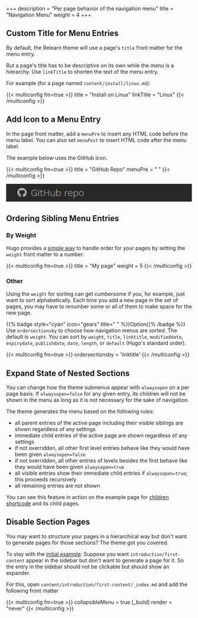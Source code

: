 +++
description = "Per page behavior of the navigation menu"
title = "Navigation Menu"
weight = 4
+++

## Custom Title for Menu Entries

By default, the Relearn theme will use a page's `title` front matter for the menu entry.

But a page's title has to be descriptive on its own while the menu is a hierarchy. Use `linkTitle` to shorten the text of the menu entry.

For example (for a page named `content/install/linux.md`):

{{< multiconfig fm=true >}}
title = "Install on Linux"
linkTitle = "Linux"
{{< /multiconfig >}}

## Add Icon to a Menu Entry

In the page front matter, add a `menuPre` to insert any HTML code before the menu label. You can also set `menuPost` to insert HTML code after the menu label.

The example below uses the GitHub icon.

{{< multiconfig fm=true >}}
title = "GitHub Repo"
menuPre = "<i class='fab fa-github'></i> "
{{< /multiconfig >}}

![Title with icon](frontmatter-icon.png?width=18.75rem)

## Ordering Sibling Menu Entries

### By Weight

Hugo provides a [simple way](https://gohugo.io/getting-started/glossary/#weight) to handle order for your pages by setting the `weight` front matter to a number.

{{< multiconfig fm=true >}}
title = "My page"
weight = 5
{{< /multiconfig >}}

### Other

Using the `weight` for sorting can get cumbersome if you, for example, just want to sort alphabetically. Each time you add a new page in the set of pages, you may have to renumber some or all of them to make space for the new page.

{{% badge style="cyan" icon="gears" title=" " %}}Option{{% /badge %}} Use `ordersectionsby` to choose how navigation menus are sorted. The default is `weight`. You can sort by `weight`, `title`, `linktitle`, `modifieddate`, `expirydate`, `publishdate`, `date`, `length`, or `default` (Hugo's standard order).

{{< multiconfig fm=true >}}
ordersectionsby = 'linktitle'
{{< /multiconfig >}}

## Expand State of Nested Sections

You can change how the theme submenus appear with `alwaysopen` on a per page basis. If `alwaysopen=false` for any given entry, its children will not be shown in the menu as long as it is not necessary for the sake of navigation.

The theme generates the menu based on the following rules:

- all parent entries of the active page including their visible siblings are shown regardless of any settings
- immediate child entries of the active page are shown regardless of any settings
- if not overridden, all other first level entries behave like they would have been given `alwaysopen=false`
- if not overridden, all other entries of levels besides the first behave like they would have been given `alwaysopen=true`
- all visible entries show their immediate child entries if `alwaysopen=true`; this proceeds recursively
- all remaining entries are not shown

You can see this feature in action on the example page for [children shortcode](shortcodes/children) and its child pages.

## Disable Section Pages

You may want to structure your pages in a hierarchical way but don't want to generate pages for those sections? The theme got you covered.

To stay with the [initial example](content/structure): Suppose you want `introduction/first-content` appear in the sidebar but don't want to generate a page for it. So the entry in the sidebar should not be clickable but should show an expander.

For this, open `content/introduction/first-content/_index.md` and add the following front matter

{{< multiconfig fm=true >}}
collapsibleMenu = true
[_build]
  render = "never"
{{< /multiconfig >}}
